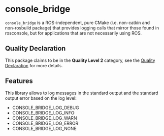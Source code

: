 # console_bridge

`console_bridge` is a ROS-independent, pure CMake (i.e. non-catkin and non-rosbuild package) that provides logging calls that mirror those found in rosconsole, but for applications that are not necessarily using ROS.

## Quality Declaration

This package claims to be in the **Quality Level 2** category, see the [Quality Declaration](./QUALITY_DECLARATION.md) for more details.

## Features

This library allows to log messages in the standard output and the standard output error based on the log level:

 - CONSOLE_BRIDGE_LOG_DEBUG
 - CONSOLE_BRIDGE_LOG_INFO
 - CONSOLE_BRIDGE_LOG_WARN
 - CONSOLE_BRIDGE_LOG_ERROR
 - CONSOLE_BRIDGE_LOG_NONE
